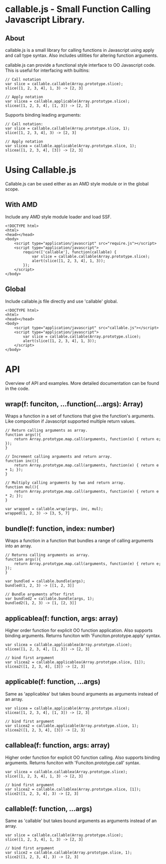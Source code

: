 # callable.js - Small Function Calling Javascript Library. #

## About ##
callable.js is a small library for calling functions in Javascript using apply
and call type syntax. Also includes utilities for altering function arguments.

callable.js can provide a functional style interface to OO Javascript code.
This is useful for interfacing with builtins:

    // Call notation
    var slice = callable.callable(Array.prototype.slice);
    slice([1, 2, 3, 4], 1, 3) -> [2, 3]
    
    // Apply notation
    var slicea = callable.applicable(Array.prototype.slice);
    slicea([1, 2, 3, 4], [1, 3]) -> [2, 3]

Supports binding leading arguments:

    // Call notation:
    var slice = callable.callable(Array.prototype.slice, 1);
    slice([1, 2, 3, 4], 3) -> [2, 3]
    
    // Apply notation
    var slicea = callable.applicable(Array.prototype.slice, 1);
    slicea([1, 2, 3, 4], [3]) -> [2, 3]

# Using Callable.js #
Callable.js can be used either as an AMD style module or in the global scope.

## With AMD ##
Include any AMD style module loader and load SSF.

    <!DOCTYPE html>
    <html>
    <head></head>
    <body>
        <script type="application/javascript" src="require.js"></script>
        <script type="application/javascript">
            require(['callable'], function(callable) {
                var slice = callable.callable(Array.prototype.slice);
                alert(slice([1, 2, 3, 4], 1, 3));
            });
        </script>
    </body>

## Global ##
Include callable.js file directly and use 'callable' global.

    <!DOCTYPE html>
    <html>
    <head></head>
    <body>
        <script type="application/javascript" src="callable.js"></script>
        <script type="application/javascript">
            var slice = callable.callable(Array.prototype.slice);
            alert(slice([1, 2, 3, 4], 1, 3));
        </script>
    </body>


# API #
Overview of API and examples. More detailed documentation can be found in the code.

## wrap(f: funciton, ...function(...args): Array) ##
Wraps a function in a set of functions that give the function's arguments.
Like composition if Javascript supported multiple return values.

    // Return calling arguments as array.
    function args(){
        return Array.prototype.map.call(arguments, function(e) { return e; });
    }
    
    // Increment calling arguments and return array.
    function inc(){
        return Array.prototype.map.call(arguments, function(e) { return e + 1; });
    }
    
    // Multiply calling arguments by two and return array.
    function mul(){
        return Array.prototype.map.call(arguments, function(e) { return e * 2; });
    }
    
    var wrapped = callable.wrap(args, inc, mul);
    wrapped(1, 2, 3) -> [3, 5, 7]

## bundle(f: function, index: number) ##
Wraps a function in a function that bundles a range of calling arguments into
an array.

    // Returns calling arguments as array.
    function args(){
        return Array.prototype.map.call(arguments, function(e) { return e; });
    }
    
    var bundled = callable.bundle(args);
    bundled(1, 2, 3) -> [[1, 2, 3]]
    
    // Bundle arguments after first
    var bundled2 = callable.bundle(args, 1);
    bundled2(1, 2, 3) -> [1, [2, 3]]

## applicablea(f: function, args: array) ##
Higher order function for explicit OO function application. Also supports binding
arguments. Returns funciton with 'Funciton.prototype.apply' syntax.

    var slicea = callable.applicablea(Array.prototype.slice);
    slicea([1, 2, 3, 4], [1, 3]) -> [2, 3]
    
    // bind first argument
    var slicea2 = callable.applicablea(Array.prototype.slice, [1]);
    slicea2([1, 2, 3, 4], [3]) -> [2, 3]

## applicable(f: function, ...args) ##
Same as 'applicablea' but takes bound arguments as arguments instead of an array.

    var slicea = callable.applicable(Array.prototype.slice);
    slicea([1, 2, 3, 4], [1, 3]) -> [2, 3]
    
    // bind first argument
    var slicea2 = callable.applicable(Array.prototype.slice, 1);
    slicea2([1, 2, 3, 4], [3]) -> [2, 3]

## callablea(f: function, args: array) ##
Higher order function for explicit OO function calling. Also supports binding
arguments. Returns funciton with 'Funciton.prototype.call' syntax.

    var slicea = callable.callablea(Array.prototype.slice);
    slice([1, 2, 3, 4], 1, 3) -> [2, 3]
    
    // bind first argument
    var slicea2 = callable.callablea(Array.prototype.slice, [1]);
    slice2([1, 2, 3, 4], 3) -> [2, 3]

## callable(f: function, ...args) ##
Same as 'callable' but takes bound arguments as arguments instead of an array.

    var slice = callable.callable(Array.prototype.slice);
    slice([1, 2, 3, 4], 1, 3) -> [2, 3]
    
    // bind first argument
    var slice2 = callable.callable(Array.prototype.slice, 1);
    slice2([1, 2, 3, 4], 3) -> [2, 3]

